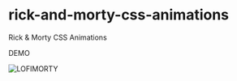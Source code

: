 # rick-and-morty-css-animations
Rick &amp; Morty CSS Animations

DEMO 

![LOFIMORTY](https://user-images.githubusercontent.com/108523477/179150588-82d6271d-3061-42c3-afe5-5daf8b07238c.gif)

